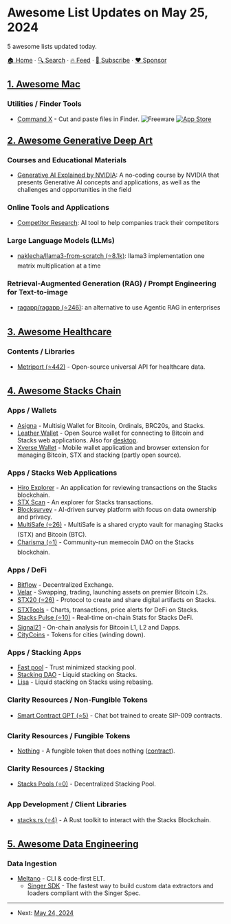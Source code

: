 # Awesome List Updates on May 25, 2024

5 awesome lists updated today.

[🏠 Home](/README.md) · [🔍 Search](https://www.trackawesomelist.com/search/) · [🔥 Feed](https://www.trackawesomelist.com/rss.xml) · [📮 Subscribe](https://trackawesomelist.us17.list-manage.com/subscribe?u=d2f0117aa829c83a63ec63c2f&id=36a103854c) · [❤️  Sponsor](https://github.com/sponsors/theowenyoung)



## [1. Awesome Mac](/content/jaywcjlove/awesome-mac/README.md)

### Utilities / Finder Tools

*   [Command X](https://sindresorhus.com/command-x) - Cut and paste files in Finder. ![Freeware](https://jaywcjlove.github.io/sb/ico/min-free.svg "Freeware") [![App Store](https://jaywcjlove.github.io/sb/ico/min-app-store.svg "App Store Software")](https://apps.apple.com/app/id1666327168)

## [2. Awesome Generative Deep Art](/content/filipecalegario/awesome-generative-deep-art/README.md)

### Courses and Educational Materials

*   [Generative AI Explained by NVIDIA](https://learn.nvidia.com/courses/course-detail?course_id=course-v1:DLI+S-FX-07+V1): A no-coding course by NVIDIA that presents Generative AI concepts and applications, as well as the challenges and opportunities in the field

### Online Tools and Applications

*   [Competitor Research](https://www.competitoresearch.com): AI tool to help companies track their competitors

### Large Language Models (LLMs)

*   [naklecha/llama3-from-scratch (⭐8.1k)](https://github.com/naklecha/llama3-from-scratch): llama3 implementation one matrix multiplication at a time

### Retrieval-Augmented Generation (RAG) / Prompt Engineering for Text-to-image

*   [ragapp/ragapp (⭐246)](https://github.com/ragapp/ragapp): an alternative to use Agentic RAG in enterprises

## [3. Awesome Healthcare](/content/kakoni/awesome-healthcare/README.md)

### Contents / Libraries

*   [Metriport (⭐442)](https://github.com/metriport/metriport) - Open-source universal API for healthcare data.

## [4. Awesome Stacks Chain](/content/friedger/awesome-stacks-chain/README.md)

### Apps / Wallets

*   [Asigna](https://asigna.io/) - Multisig Wallet for Bitcoin, Ordinals, BRC20s, and Stacks.
*   [Leather Wallet](https://leather.io/install-extension) - Open Source wallet for connecting to Bitcoin and Stacks web applications. Also for [desktop](https://leather.io/install-desktop).
*   [Xverse Wallet](https://www.xverse.app/) - Mobile wallet application and browser extension for managing Bitcoin, STX and stacking (partly open source).

### Apps / Stacks Web Applications

*   [Hiro Explorer](https://explorer.hiro.so/?chain=mainnet) - An application for reviewing transactions on the Stacks blockchain.
*   [STX Scan](https://stxscan.co/) - An explorer for Stacks transactions.
*   [Blocksurvey](https://blocksurvey.io/) - AI-driven survey platform with focus on data ownership and privacy.
*   [MultiSafe (⭐26)](https://github.com/Trust-Machines/multisafe) - MultiSafe is a shared crypto vault for managing Stacks (STX) and Bitcoin (BTC).
*   [Charisma (⭐1)](https://github.com/pointblankdev/dungeon-master) - Community-run memecoin DAO on the Stacks blockchain.

### Apps / DeFi

*   [Bitflow](https://www.bitflow.finance/) - Decentralized Exchange.
*   [Velar](https://www.velar.co/) - Swapping, trading, launching assets on premier Bitcoin L2s.
*   [STX20 (⭐26)](https://github.com/fess-v/stx20-standard) - Protocol to create and share digital artifacts on Stacks.
*   [STXTools](https://stxtools.io/) - Charts, transactions, price alerts for DeFi on Stacks.
*   [Stacks Pulse (⭐10)](https://github.com/pradel/stackspulse) - Real-time on-chain Stats for Stacks DeFi.
*   [Signal21](https://signal21.io/) - On-chain analysis for Bitcoin L1, L2 and Dapps.
*   [CityCoins](https://minecitycoins.com) - Tokens for cities (winding down).

### Apps / Stacking Apps

*   [Fast pool](https://fastpool.org/) - Trust minimized stacking pool.
*   [Stacking DAO](https://www.stackingdao.com/) - Liquid stacking on Stacks.
*   [Lisa](https://app.lisalab.io) - Liquid stacking on Stacks using rebasing.

### Clarity Resources / Non-Fungible Tokens

*   [Smart Contract GPT (⭐5)](https://github.com/Markeljan/smart-contract-gpt) - Chat bot trained to create SIP-009 contracts.

### Clarity Resources / Fungible Tokens

*   [Nothing](https://nothingtoken.xyz/) - A fungible token that does nothing ([contract](https://explorer.hiro.so/txid/SP32AEEF6WW5Y0NMJ1S8SBSZDAY8R5J32NBZFPKKZ.nope?chain=mainnet)).

### Clarity Resources / Stacking

*   [Stacks Pools (⭐0)](https://github.com/degen-lab/stacks-pools) - Decentralized Stacking Pool.

### App Development / Client Libraries

*   [stacks.rs (⭐4)](https://github.com/52/stacks.rs) - A Rust toolkit to interact with the Stacks Blockchain.

## [5. Awesome Data Engineering](/content/igorbarinov/awesome-data-engineering/README.md)

### Data Ingestion

*   [Meltano](https://meltano.com/) - CLI & code-first ELT.
    *   [Singer SDK](https://sdk.meltano.com) - The fastest way to build custom data extractors and loaders compliant with the Singer Spec.

---

- Next: [May 24, 2024](/content/2024/05/24/README.md)